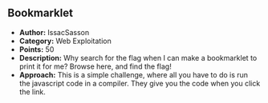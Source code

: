 <h2>Bookmarklet</h2>
<ul>
  <li><strong>Author:</strong> IssacSasson</li>
  <li><strong>Category:</strong> Web Exploitation</li>
  <li><strong>Points:</strong> 50</li>
  <li><strong>Description:</strong> Why search for the flag when I can make a bookmarklet to print it for me? Browse here, and find the flag!</li>
  <li><strong>Approach:</strong> This is a simple challenge, where all you have to do is run the javascript code in a compiler. They give you the code when you click the link.</li>
</ul>
